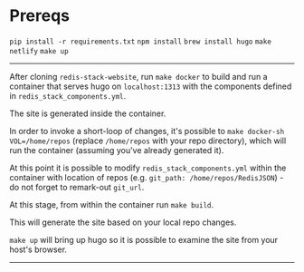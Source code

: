 # Prereqs
`pip install -r requirements.txt`
`npm install`
`brew install hugo`
`make netlify`
`make up`

---

After cloning `redis-stack-website`, run `make docker` to build and run a container that serves hugo on `localhost:1313` with the components defined in `redis_stack_components.yml`.

The site is generated inside the container.

In order to invoke a short-loop of changes, it's possible to `make docker-sh VOL=/home/repos` (replace `/home/repos` with your repo directory), which will run the container (assuming you've already generated it).

At this point it is possible to modify `redis_stack_components.yml` within the container with location of repos  (e.g. `git_path: /home/repos/RedisJSON`) - do not forget to remark-out `git_url`.

At this stage, from within the container run `make build`.

This will generate the site based on your local repo changes.

`make up` will bring up hugo so it is possible to examine the site from your host's browser.

---

